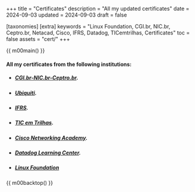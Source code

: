 +++
title = "Certificates"
description = "All my updated certificates"
date = 2024-09-03
updated = 2024-09-03
draft = false

[taxonomies]
[extra]
keywords = "Linux Foundation, CGI.br, NIC.br, Ceptro.br, Netacad, Cisco, IFRS, Datadog, TICemtrilhas, Certificates"
toc = false
assets = "cert/"
+++

{{ m00main() }}

#### All my certificates from the following institutions:


- ##### [CGI.br-NIC.br-Ceptro.br](@/blog/certificados/nic/index.en.md).

- ##### [Ubiquiti](@/blog/certificados/ui/index.en.md).

- ##### [IFRS](@/blog/certificados/ifrs/index.en.md).

- ##### [TIC em Trilhas](@/blog/certificados/tic/index.en.md).

- ##### [Cisco Networking Academy](@/blog/certificados/cisco/index.en.md).

- ##### [Datadog Learning Center](@/blog/certificados/datadog/index.en.md).

- ##### [Linux Foundation](@/blog/certificados/lxf/index.en.md)

{{ m00backtop() }}
